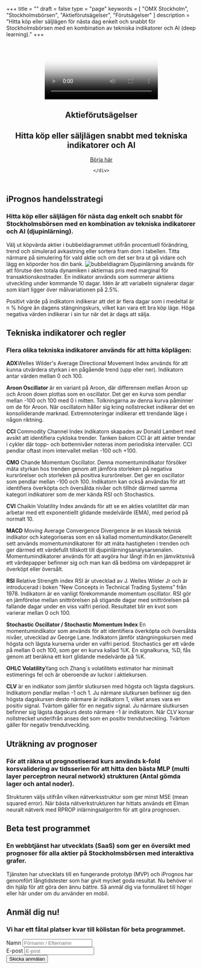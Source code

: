 +++
title = ""
draft = false
type = "page"
keywords = [
  "OMX Stockholm",
  "Stockholmsbörsen",
  "Aktieförutsägelser",
  "Förutsägelser"
]
description = "Hitta köp eller säljlägen för nästa dag enkelt och snabbt för Stockholmsbörsen med en kombination av tekniska indikatorer och AI (deep learning)."
+++
<header>
  <section class="video v-center">
  <div id="bgVideo" class="background" ><video id="video_background" preload="auto" autoplay="autoplay" loop="loop" poster="/img/Heaven-From-Top.jpg"><source src="/Heaven-From-Top.mp4" type="video/mp4">bgvideo</video></div>
<div class="hero-unit">
    <div class="container text-left">
<h1 class="hero-title-lg dont-break-out">Aktieförutsägelser</h1>

<h2 class="title text-left dont-break-out">Hitta köp eller säljlägen snabbt med tekniska indikatorer och AI</h2>
<a class="btn btn-primary btn-lg uppercase page-scroll" href="#services">Börja här</a>


</div>
<!-- end card -->

    </div>
</div>
</section>
</header>

  <section id="services">
    <div class="container">
      <div class="row">
        <div class="col-lg-12">
          <h2 class="section-heading">iPrognos handelsstrategi</h2>
          <h3 class="section-subheading text-muted">Hitta köp eller säljlägen för nästa dag enkelt och snabbt för Stockholmsbörsen med en kombination av tekniska indikatorer och AI (djupinlärning).</h3>
          <p class="large">Välj ut köpvärda aktier i bubbeldiagrammet utifrån procentuell förändring, trend och simulerad avkastning eller sortera fram dom i tabellen. Titta närmare på simulering för vald aktie och om det ser bra ut gå vidare och lägg en köporder hos din bank.  
<img src="http://res.cloudinary.com/dtnahfj7l/image/upload/c_scale,w_467/v1518350696/bubbeldiagram_crop_smexzb.png" alt="bubbeldiagram">            
Djupinlärning används för att förutse den totala dynamiken i aktiernas pris med marginal för transaktionskostnader.
En indikator används som summerar aktiens utveckling under kommande 10 dagar.
Idén är att variabeln signalerar dagar som klart ligger över målvariationen på 2.5%.


Positivt värde på indikatorn indikerar att det är flera dagar som i medeltal är n % högre än dagens stängningskurs, vilket kan vara ett bra köp läge.
Höga negativa värden indikerar i sin tur när det är dags att sälja. </p>
        </div>
      </div>
    </div>
  </section>


  <section id="indikatorer" class="bg-light-gray page-section">
    <div class="container">
      <div class="row">
        <div class="col-lg-12">
          <h2 class="section-heading">Tekniska indikatorer och regler</h2>
          <h3 class="section-subheading text-muted">Flera olika tekniska indikatorer används för att hitta köplägen:</h3>
          <p class="large">
<strong>ADX</strong>Welles Wilder's Average Directional Movement Index används för att kunna utvärdera styrkan i en pågående trend (upp eller ner). Indikatorn antar värden mellan 0 och 100.</P><p class="large"><strong>Aroon Oscillator</strong> är en variant på Aroon, där differensen mellan Aroon up och Aroon down plottas som en oscillator. Det ger en kurva som pendlar mellan -100 och 100 med 0 i mitten. Tolkningarna av denna kurva påminner om de för Aroon. När oscillatorn håller sig kring nollstrecket indikerar det en konsoliderande marknad. Extremnoteringar indikerar ett trendande läge i någon riktning.</p><p class="large"><strong>CCI</strong> Commodity Channel Index indikatorn skapades av Donald Lambert med avsikt att identifiera cykliska trender. Tanken bakom CCI är att aktier trendar i cykler där topp- och bottennivåer noteras inom periodiska intervaller. CCI pendlar oftast inom intervallet mellan -100 och +100.</p><p class="large"><strong>CMO</strong> Chande Momentum Oscillator. Denna momentumindikator försöker mäta styrkan hos trenden genom att jämföra storleken på negativa kursrörelser och storleken på positiva kursrörelser. Det ger en oscillator som pendlar mellan -100 och 100. Indikatorn kan också användas för att identifiera överköpta och översålda nivåer och tillhör därmed samma kategori indikatorer som de mer kända RSI och Stochastics.</p><p class="large"><strong>CVI</strong> Chaikin Volatility Index används för att se en akties volatilitet där man arbetar med ett exponentiellt glidande medelvärde (EMA), med period på normalt 10.</p><p class="large"><strong>MACD</strong> Moving Average Convergence Divergence är en klassik teknisk indikator och kategoriseras som en så kallad momentumindikator.Generellt sett används momentumindikatorer för att mäta hastigheten i trenden och ger därmed ett värdefullt tillskott till djupinlärningsanalysarsenalen. Momentumindikatorer används för att avgöra hur långt ifrån en jämviktsnivå ett värdepapper befinner sig och man kan då bedöma om värdepappret är överköpt eller översålt.</p><p class="large"><strong>RSI</strong> Relative Strength index RSI är utvecklad av J. Welles Wilder Jr och är introducerad i boken ”New Concepts in Technical Trading Systems” från 1978. Indikatorn är en vanligt förekommande momentum oscillator. RSI gör en jämförelse mellan snittrörelsen på stigande dagar med snittrörelsen på fallande dagar under en viss valfri period. Resultatet blir en kvot som varierar mellan 0 och 100.</p><p class="large"> <strong>Stochastic Oscillator / Stochastic Momentum Index</strong> En momentumindikator som används för att identifiera överköpta och översålda nivåer, utvecklad av George Lane. Indikatorn jämför stängningskursen med högsta och lägsta kurserna under en valfri period. Stochastics ger ett värde på mellan 0 och 100, som ger en kurva kallad %K. En signalkurva, %D, fås genom att beräkna ett kort glidande medelvärde på %K.</p><p class="large"><strong>OHLC Volatility</strong>Yang och Zhang´s volatilitets estimator har minimalt estimerings fel och är oberoende av luckor i aktiekursen.</p><p class="large"> <strong>CLV</strong> är en indikator som jämför slutkursen med högsta och lägsta dagskurs. Indikatorn pendlar mellan -1 och 1. Ju närmare slutkursen befinner sig den högsta dagskursen desto närmare är indikatorn 1, vilket anses vara en positiv signal. Tvärtom gäller för en negativ signal. Ju närmare slutkursen befinner sig lägsta dagskurs desto närmare -1 är indikatorn. När CLV korsar nollstrecket underifrån anses det som en positiv trendutveckling. Tvärtom gäller för negativ trendutveckling.</p><p class="large">
</p>
        </div>
      </div>
    </div>
  </section>


  <section id="prognoser">
    <div class="container">
      <div class="row">
        <div class="col-lg-12">
          <h2 class="section-heading">Uträkning av prognoser</h2>
          <h3 class="section-subheading text-muted">För att räkna ut prognostiserad kurs används k-fold korsvalidering av tidsserien för att hitta den bästa MLP (multi layer perceptron neural network) strukturen (Antal gömda lager och antal noder).</h3>
<p class="large">Strukturen väljs utifrån vilken nätverksstruktur som ger minst MSE (mean squared error). När bästa nätverkstrukturen har hittats används ett Elman neuralt nätverk med RPROP inlärningsalgoritm för att göra prognosen. </p>
        </div>
      </div>
    </div>
  </section>
  <section id="indikatorer" class="bg-light-gray page-section">
    <div class="container">
      <div class="row">
        <div class="col-lg-12">
          <h2 class="section-heading">Beta test programmet</h2>
          <h3 class="section-subheading text-muted">En webbtjänst har utvecklats (SaaS) som ger en översikt med prognoser för alla aktier på Stockholmsbörsen med interaktiva grafer. </h3>
          <p class="large">Tjänsten har utvecklats till en fungerande prototyp (MVP) och iPrognos har genomfört långtidstester som har givit mycket goda resultat. Nu behöver vi din hjälp för att göra den ännu  bättre. Så anmäl dig via formuläret till höger eller här under om du använder en mobil.</P>
        </div>
      </div>
    </div>
  </section>

  <section id="contact" class="hidden-md hidden-lg bg-light-gray">
    <div class="container">
      <div class="row">
        <div class="col-lg-12 text-center">
          <h2 class="section-heading">Anmäl dig nu!</h2>
          <h3 class="section-subheading text-muted">Vi har ett fåtal platser kvar till kölistan för beta programmet.</h3>
        </div>
      </div>
      <div class="row">
        <div class="col-lg-12">
        <div id="form-messages"></div>
          <form name="sentMessage" id="contactFormBottom" novalidate method="POST">
  		  <input type="hidden" name="Type" value="Beta program" />
            <div class="row">
              <div class="col-md-6">
                <div class="form-group"><label class="text-muted small">Namn</label>
                  <input class="form-control" name="name" placeholder="Förnamn / Efternamn" type="text" />
                </div>
                <div class="form-group"><label class="text-muted small">E-post</label>
                  <input class="form-control" name="email" placeholder="E-post" type="email" />
                </div>
              </div>
              <div class="clearfix"></div>
              <div class="col-lg-12 text-center">
                <div id="success"></div>
                <button type="submit" value="submit" class="btn btn-primary btn-md">Skicka anmälan</button>                  
              </div>
            </div>
          </form>
        </div>
      </div>
    </div>
  </section>
